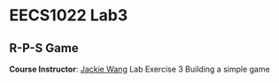 # EECS1022 Lab3

## R-P-S Game
**Course Instructor**: [Jackie Wang](https://www.eecs.yorku.ca/~jackie/)
Lab Exercise 3
Building a simple game
